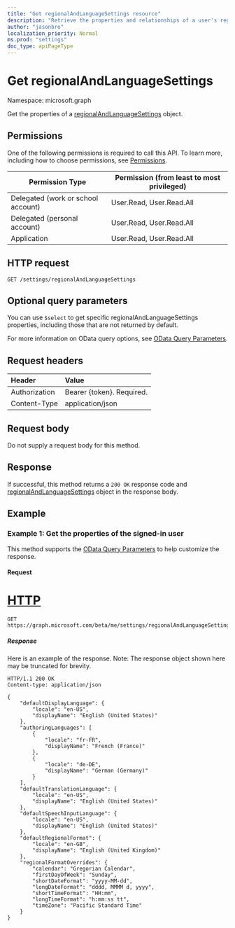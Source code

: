 ```yaml
---
title: "Get regionalAndLanguageSettings resource"
description: "Retrieve the properties and relationships of a user's regionalAndLanguageSettings"
author: "jasonbro"
localization_priority: Normal
ms.prod: "settings"
doc_type: apiPageType
---
```


# Get regionalAndLanguageSettings

Namespace: microsoft.graph

Get the properties of a [regionalAndLanguageSettings](../resources/regionalAndLanguageSettings.md) object.

## Permissions
One of the following permissions is required to call this API. To learn more, including how to choose permissions, see [Permissions](/graph/permissions-reference).

|Permission Type                   |Permission (from least to most privileged)     |
|----------------------------------|---------------------------------------------- |
|Delegated (work or school account)|User.Read, User.Read.All                        |
|Delegated (personal account)      |User.Read, User.Read.All              |
|Application                       |User.Read, User.Read.All              |

## HTTP request
<!-- { "blockType": "ignored" } -->
```http
GET /settings/regionalAndLanguageSettings
```
## Optional query parameters
You can use `$select` to get specific regionalAndLanguageSettings properties, including those that are not returned by default.

For more information on OData query options, see [OData Query Parameters](/graph/query-parameters).

## Request headers
| Header       | Value|
|:-----------|:------|
| Authorization  | Bearer {token}. Required.|
| Content-Type   | application/json |

## Request body
Do not supply a request body for this method.

## Response

If successful, this method returns a `200 OK` response code and [regionalAndLanguageSettings](../resources/regionalandlanguagesettings.md) object in the response body.

## Example

### Example 1: Get the properties of the signed-in user
This method supports the [OData Query Parameters](https://developer.microsoft.com/graph/docs/concepts/query_parameters) to help customize the response.

#### Request

# [HTTP](#tab/http)
<!-- {
  "blockType": "request",
  "name": "get_regionalAndLanguageSettings"
}-->
```msgraph-interactive
GET https://graph.microsoft.com/beta/me/settings/regionalAndLanguageSettings
```
##### Response
Here is an example of the response. Note: The response object shown here may be truncated for brevity. 

<!-- {
  "blockType": "response",
  "truncated": true,
  "@odata.type": "microsoft.graph.regionalAndLanguageSettings"
} -->
```http
HTTP/1.1 200 OK
Content-type: application/json

{
    "defaultDisplayLanguage": {
        "locale": "en-US",
        "displayName": "English (United States)"
    },
    "authoringLanguages": [
        {
            "locale": "fr-FR",
            "displayName": "French (France)"
        },
        {
            "locale": "de-DE",
            "displayName": "German (Germany)"
        }
    ],
    "defaultTranslationLanguage": {
        "locale": "en-US",
        "displayName": "English (United States)"
    },
    "defaultSpeechInputLanguage": {
        "locale": "en-US",
        "displayName": "English (United States)"
    },
    "defaultRegionalFormat": {
        "locale": "en-GB",
        "displayName": "English (United Kingdom)"
    },
    "regionalFormatOverrides": {
        "calendar": "Gregorian Calendar",
        "firstDayOfWeek": "Sunday",
        "shortDateFormat": "yyyy-MM-dd",
        "longDateFormat": "dddd, MMMM d, yyyy",
        "shortTimeFormat": "HH:mm",
        "longTimeFormat": "h:mm:ss tt",
        "timeZone": "Pacific Standard Time"
    }
}
```

<!--
{
  "type": "#page.annotation",
  "description": "Get regionalAndLanguageSettings",
  "keywords": "",
  "section": "documentation",
  "tocPath": "",
  "suppressions": [
  ]
}
-->
